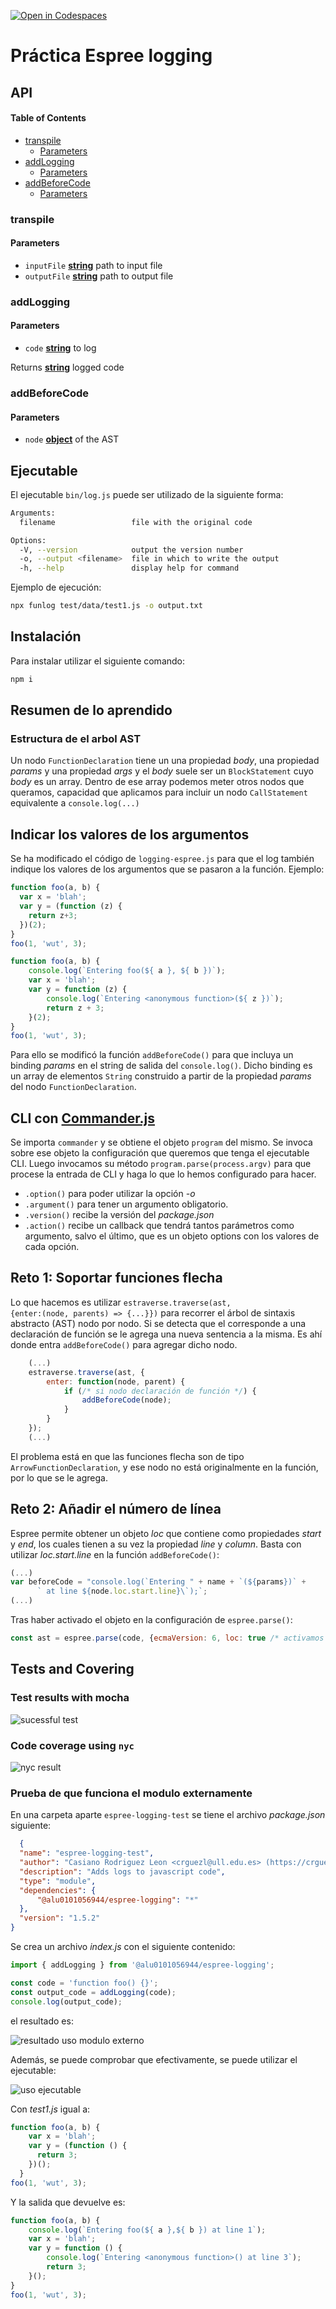 [![Open in Codespaces](https://classroom.github.com/assets/launch-codespace-f4981d0f882b2a3f0472912d15f9806d57e124e0fc890972558857b51b24a6f9.svg)](https://classroom.github.com/open-in-codespaces?assignment_repo_id=10326843)

# Práctica Espree logging

## API

<!-- Generated by documentation.js. Update this documentation by updating the source code. -->

#### Table of Contents

*   [transpile](#transpile)
    *   [Parameters](#parameters)
*   [addLogging](#addlogging)
    *   [Parameters](#parameters-1)
*   [addBeforeCode](#addbeforecode)
    *   [Parameters](#parameters-2)

### transpile

#### Parameters

*   `inputFile` **[string](https://developer.mozilla.org/docs/Web/JavaScript/Reference/Global_Objects/String)** path to input file
*   `outputFile` **[string](https://developer.mozilla.org/docs/Web/JavaScript/Reference/Global_Objects/String)** path to output file

### addLogging

#### Parameters

*   `code` **[string](https://developer.mozilla.org/docs/Web/JavaScript/Reference/Global_Objects/String)** to log

Returns **[string](https://developer.mozilla.org/docs/Web/JavaScript/Reference/Global_Objects/String)** logged code

### addBeforeCode

#### Parameters

*   `node` **[object](https://developer.mozilla.org/docs/Web/JavaScript/Reference/Global_Objects/Object)** of the AST

## Ejecutable

El ejecutable <code>bin/log.js</code> puede ser utilizado de la siguiente forma:

```bash
Arguments:
  filename                 file with the original code

Options:
  -V, --version            output the version number
  -o, --output <filename>  file in which to write the output
  -h, --help               display help for command
```

Ejemplo de ejecución:

```bash
npx funlog test/data/test1.js -o output.txt
```

## Instalación

Para instalar utilizar el siguiente comando:

```bash
npm i
```

## Resumen de lo aprendido

### Estructura de el arbol AST

Un nodo <code>FunctionDeclaration</code> tiene un una propiedad *body*, una propiedad *params* y una propiedad *args* y el *body* suele ser un <code>BlockStatement</code> cuyo *body* es un array. Dentro de ese array podemos meter otros nodos que queramos, capacidad que aplicamos para incluir un nodo <code>CallStatement</code> equivalente a <code>console.log(...)</code>

## Indicar los valores de los argumentos

Se ha modificado el código de `logging-espree.js` para que el log también indique los valores de los argumentos que se pasaron a la función.
Ejemplo:

```javascript
function foo(a, b) {
  var x = 'blah';
  var y = (function (z) {
    return z+3;
  })(2);
}
foo(1, 'wut', 3);
```

```javascript
function foo(a, b) {
    console.log(`Entering foo(${ a }, ${ b })`);
    var x = 'blah';
    var y = function (z) {
        console.log(`Entering <anonymous function>(${ z })`);
        return z + 3;
    }(2);
}
foo(1, 'wut', 3);
```

Para ello se modificó la función <code>addBeforeCode()</code> para que incluya un binding *params* en el string de salida del <code>console.log()</code>. Dicho binding es un array de elementos <code>String</code> construido a partir de la propiedad *params* del nodo <code>FunctionDeclaration</code>.

## CLI con [Commander.js](https://www.npmjs.com/package/commander)

Se importa <code>commander</code> y se obtiene el objeto <code>program</code> del mismo. Se invoca sobre ese objeto la configuración que queremos que tenga el ejecutable CLI. Luego invocamos su método <code>program.parse(process.argv)</code> para que procese la entrada de CLI y haga lo que lo hemos configurado para hacer.

*   <code>.option()</code> para poder utilizar la opción *-o*
*   <code>.argument()</code> para tener un argumento obligatorio.
*   <code>.version()</code> recibe la versión del *package.json*
*   <code>.action()</code> recibe un callback que tendrá tantos parámetros como argumento, salvo el último, que es un objeto options con los valores de cada opción.

## Reto 1: Soportar funciones flecha

Lo que hacemos es utilizar <code>estraverse.traverse(ast, {enter:(node, parents) => {...}})</code> para recorrer el árbol de sintaxis abstracto (AST) nodo por nodo. Si se detecta que el corresponde a una declaración de función se le agrega una nueva sentencia a la misma. Es ahí donde entra <code>addBeforeCode()</code> para agregar dicho nodo.

```js
    (...)
    estraverse.traverse(ast, {
        enter: function(node, parent) {
            if (/* si nodo declaración de función */) {
                addBeforeCode(node);
            }
        }
    });
    (...)
```

El problema está en que las funciones flecha son de tipo <code>ArrowFunctionDeclaration</code>, y ese nodo no está originalmente en la función, por lo que se le agrega.

## Reto 2: Añadir el número de línea

Espree permite obtener un objeto *loc* que contiene como propiedades *start* y *end*, los cuales tienen a su vez la propiedad *line* y *column*. Basta con utilizar *loc.start.line* en la función <code>addBeforeCode()</code>:

```js
(...)
var beforeCode = "console.log(`Entering " + name + `(${params})` +
      ` at line ${node.loc.start.line}\`);`;
(...)
```

Tras haber activado el objeto en la configuración de <code>espree.parse()</code>:

```js
const ast = espree.parse(code, {ecmaVersion: 6, loc: true /* activamos el objeto loc */});
```

## Tests and Covering

### Test results with mocha

![sucessful test](docs/successful_test.PNG)

### Code coverage using <code>nyc</code>

![nyc result](docs/nyc.PNG)

### Prueba de que funciona el modulo externamente

En una carpeta aparte <code>espree-logging-test</code> se tiene el archivo *package.json* siguiente:

```json
  {
  "name": "espree-logging-test",
  "author": "Casiano Rodriguez Leon <crguezl@ull.edu.es> (https://crguezl.github.io/)",
  "description": "Adds logs to javascript code",
  "type": "module",
  "dependencies": {
      "@alu0101056944/espree-logging": "*"
  },
  "version": "1.5.2"
}
```

Se crea un archivo *index.js* con el siguiente contenido:

```js
import { addLogging } from '@alu0101056944/espree-logging';

const code = 'function foo() {}';
const output_code = addLogging(code);
console.log(output_code);
```

el resultado es:

![resultado uso modulo externo](docs/resultado_modulo.PNG)

Además, se puede comprobar que efectivamente, se puede utilizar el ejecutable:

![uso ejecutable](docs/se%20puede%20usar%20el%20ejecutable.PNG)

Con *test1.js* igual a:

```js
function foo(a, b) {   
    var x = 'blah';   
    var y = (function () {
      return 3;
    })();
  }     
foo(1, 'wut', 3);
```

Y la salida que devuelve es:

```js
function foo(a, b) {
    console.log(`Entering foo(${ a },${ b }) at line 1`);
    var x = 'blah';
    var y = function () {
        console.log(`Entering <anonymous function>() at line 3`);
        return 3;
    }();
}
foo(1, 'wut', 3);
```